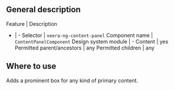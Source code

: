 ## General description

Feature | Description
- | -
Selector | `veera-ng-content-panel`
Component name | `ContentPanelComponent`
Design system module | -
Content | yes
Permitted parent/ancestors | any
Permitted children | any

## Where to use

Adds a prominent box for any kind of primary content.
